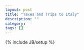 ```yaml
---
layout: post
title: "Taxes and Trips to Italy"
description: ""
category: 
tags: []
---
```

{% include JB/setup %}
